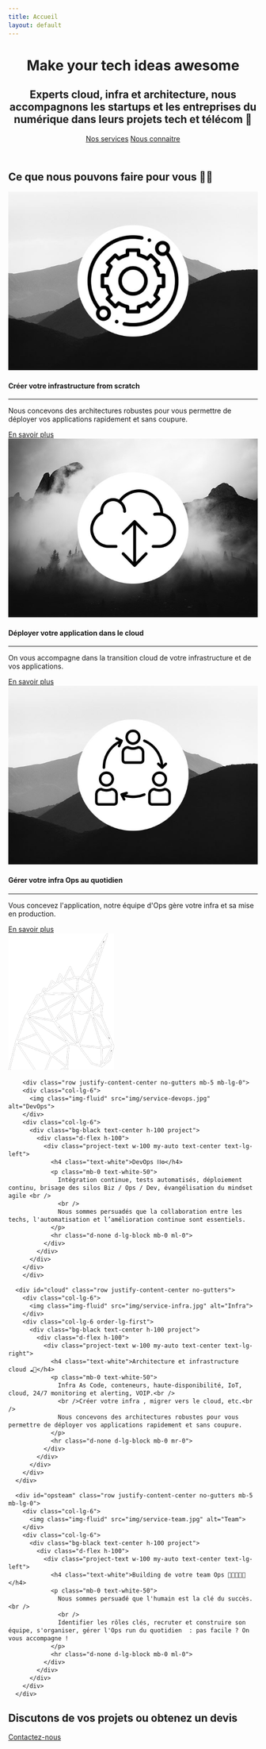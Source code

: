 ```yaml
---
title: Accueil
layout: default
---
```


<!-- Header -->
<header class="masthead">
<div class="container d-flex h-100 align-items-center">
  <div class="mx-auto text-center">
    <h1 class="mx-auto my-0 text-uppercase">Make your tech ideas awesome</h1>
    <h2 class="text-white-50 mx-auto mt-2 mb-5">Experts cloud, infra et architecture, nous accompagnons les startups et les entreprises du numérique dans leurs projets tech et télécom 🚀</h2>
    <a href="#services" class="btn btn-primary btn-fix m-2 js-scroll-trigger"><i class="fas fa-code fa-lg"></i> Nos services</a>    
    <a href="#about" class="btn btn-secondary btn-fix m-2 js-scroll-trigger"><i class="fas fa-users fa-lg"></i> Nous connaitre️</a>
  </div>
</div>
</header>

<!-- About Section -->
<section id="services" class="about-section">
	<div class="container text-center">
	  <div class="row mb-5">
	    <div class="col-lg-10 mx-auto">
	      	<h2 class="text-white mb-4">Ce que nous pouvons faire pour vous 👨‍💻</h2>
			<div class="card-deck">
			  <div class="card text-center border-0">
			    <img src="/img/service-devops.jpg" class="card-img-top" alt="Skalab">
			    <div class="card-body">
			      <h4 class="card-title">Créer votre infrastructure from scratch</h4>
			      <hr class="d-none d-lg-block mr-0">
			      <p class="card-text">Nous concevons des architectures robustes pour vous permettre de déployer vos applications rapidement et sans coupure.</p>
			    </div>
			    <a class="card-footer btn btn-primary" href="#devops">En savoir plus</a>
			  </div>
			  <div class="card text-center border-0">
			  <img src="/img/service-infra.jpg" class="card-img-top" alt="Skalab">
			    <div class="card-body">
			      <h4 class="card-title">Déployer votre application dans le cloud</h4>
			      <hr class="d-none d-lg-block mr-0">
			      <p class="card-text">On vous accompagne dans la transition cloud de votre infrastructure et de vos applications.</p>
			    </div>
			    <a class="card-footer btn btn-primary" href="#devops">En savoir plus</a>
			  </div>
			  <div class="card text-center border-0">
			  	<img src="/img/service-team.jpg" class="card-img-top" alt="Skalab">
			    <div class="card-body">
			      <h4 class="card-title">Gérer votre infra Ops au quotidien</h4>
			      <hr class="d-none d-lg-block mr-0">
			      <p class="card-text">Vous concevez l'application, notre équipe d'Ops gère votre infra et sa mise en production.</p>
			    </div>
			    <a class="card-footer btn btn-primary" href="#devops">En savoir plus</a>
			  </div>
			</div>
	    </div>
	  </div>
	 <img src="/img/myunicorn.png" class="img-fluid" alt="Startup tech unicorn">
	</div>
</section>

<!-- Les projets -->
<section id="devops" class="projects-section bg-light">
	<div class="container">

<!-- Devops -->
		<div class="row justify-content-center no-gutters mb-5 mb-lg-0">
		<div class="col-lg-6">
		  <img class="img-fluid" src="img/service-devops.jpg" alt="DevOps">
		</div>
		<div class="col-lg-6">
		  <div class="bg-black text-center h-100 project">
		    <div class="d-flex h-100">
		      <div class="project-text w-100 my-auto text-center text-lg-left">
		        <h4 class="text-white">DevOps ⛓️⚙️</h4>
		        <p class="mb-0 text-white-50">
		          Intégration continue, tests automatisés, déploiement continu, brisage des silos Biz / Ops / Dev, évangélisation du mindset agile <br />
		          <br />
		          Nous sommes persuadés que la collaboration entre les techs, l'automatisation et l’amélioration continue sont essentiels.
		        </p>
		        <hr class="d-none d-lg-block mb-0 ml-0">
		      </div>
		    </div>
		  </div>
		</div>
		</div>

<!-- Cloud -->
	  <div id="cloud" class="row justify-content-center no-gutters">
	    <div class="col-lg-6">
	      <img class="img-fluid" src="img/service-infra.jpg" alt="Infra">
	    </div>
	    <div class="col-lg-6 order-lg-first">
	      <div class="bg-black text-center h-100 project">
	        <div class="d-flex h-100">
	          <div class="project-text w-100 my-auto text-center text-lg-right">
	            <h4 class="text-white">Architecture et infrastructure cloud ☁️🎯</h4>
	            <p class="mb-0 text-white-50">
	              Infra As Code, conteneurs, haute-disponibilité, IoT, cloud, 24/7 monitoring et alerting, VOIP.<br />
	              <br />Créer votre infra , migrer vers le cloud, etc.<br />
	              Nous concevons des architectures robustes pour vous permettre de déployer vos applications rapidement et sans coupure.
	            </p>
	            <hr class="d-none d-lg-block mb-0 mr-0">
	          </div>
	        </div>
	      </div>
	    </div>
	  </div>

<!-- Ops team -->
	  <div id="opsteam" class="row justify-content-center no-gutters mb-5 mb-lg-0">
	    <div class="col-lg-6">
	      <img class="img-fluid" src="img/service-team.jpg" alt="Team">
	    </div>
	    <div class="col-lg-6">
	      <div class="bg-black text-center h-100 project">
	        <div class="d-flex h-100">
	          <div class="project-text w-100 my-auto text-center text-lg-left">
	            <h4 class="text-white">Building de votre team Ops 👨‍👩‍👧‍👦🏅</h4>
	            <p class="mb-0 text-white-50">
	              Nous sommes persuadé que l'humain est la clé du succès.<br />
	              <br />
	              Identifier les rôles clés, recruter et construire son équipe, s'organiser, gérer l'Ops run du quotidien  : pas facile ? On vous accompagne !
	            </p>
	            <hr class="d-none d-lg-block mb-0 ml-0">
	          </div>
	        </div>
	      </div>
	    </div>
	  </div>

</section>

<!-- Contact Section -->
<section id="signup" class="signup-section">
	<div class="container">
	  <div class="row">
	    <div class="col-md-10 col-lg-8 mx-auto text-center">
	      <h2 class="text-white mb-5">Discutons de vos projets ou obtenez un devis</h2>
	      <a href="/contact" class="btn btn-primary btn-fix m-2 js-scroll-trigger"><i class="far fa-paper-plane fa-lg"></i> Contactez-nous</a>   
	    </div>
	  </div>
	</div>
</section>